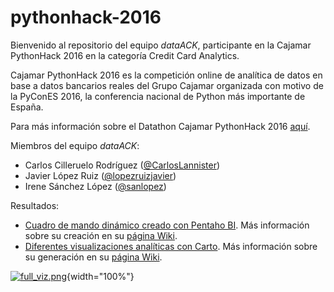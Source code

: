 # pythonhack-2016


Bienvenido al repositorio del equipo _dataACK_, participante en la Cajamar PythonHack 2016 en la categoría Credit Card Analytics.

Cajamar PythonHack 2016 es la competición online de analítica de datos en base a datos bancarios reales del Grupo Cajamar organizada con motivo de la PyConES 2016, la conferencia nacional de Python más importante de España.

Para más información sobre el Datathon Cajamar PythonHack 2016 [aquí](http://www.cajamardatalab.com/datathon-cajamar-pythonhack-2016/card-analytics/).

Miembros del equipo _dataACK_:

* Carlos Cilleruelo Rodríguez ([@CarlosLannister](https://github.com/CarlosLannister))
* Javier López Ruiz ([@lopezruizjavier](https://github.com/lopezruizjavier))
* Irene Sánchez López ([@sanlopez](https://github.com/IreneSL))

Resultados:

* [Cuadro de mando dinámico creado con Pentaho BI](http://146.185.130.35:8080/pentaho/api/repos/%3Ahome%3ApythonHack%3ARetoCardAnalytics.wcdf/generatedContent?userid=pythonHack&password=dataACK16*). Más información sobre su creación en su [página Wiki](https://github.com/lopezruizjavier/pythonhack-2016/wiki/Pentaho).
* [Diferentes visualizaciones analíticas con Carto](https://javierlopezruiz.carto.com/viz/57e13580-8b43-11e6-8cef-0ecd1babdde5/public_map). Más información sobre su generación en su [página Wiki](https://github.com/lopezruizjavier/pythonhack-2016/wiki/Carto).

[![full_viz.png](https://s13.postimg.org/40mzr0x9z/full_viz.png)](https://postimg.org/image/mg7gofbeb/){width="100%"}

